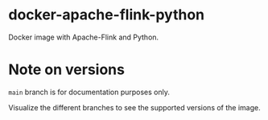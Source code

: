 # docker-apache-flink-python

Docker image with Apache-Flink and Python.

# Note on versions

`main` branch is for documentation purposes only. 

Visualize the different branches to see the supported versions of the image.
